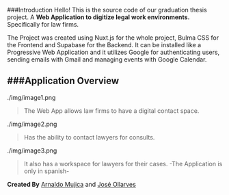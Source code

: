 ###Introduction
Hello! This is the source code of our graduation thesis project. A **Web Application to digitize legal work environments.** Specifically for law firms.

The Project was created using Nuxt.js for the whole project, Bulma CSS for the Frontend and Supabase for the Backend. It can be installed like a Progressive Web Application and it utilizes Google for authenticating users, sending emails with Gmail and managing events with Google Calendar.

###Application Overview
----
./img/image1.png

> The Web App allows law firms to have a digital contact space.

./img/image2.png

> Has the ability to contact lawyers for consults.

./img/image3.png

> It also has a workspace for lawyers for their cases.
> -The Application is only in spanish-

**Created By** [Arnaldo Mujica](https://github.com/Retro0w0) and [José Ollarves](https://github.com/joseollarves)